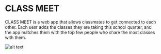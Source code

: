 # CLASS MEET

CLASS MEET is a web app that allows classmates to get connected to each other. Each uesr adds the classes they are taking this school quarter, and the app matches them with the top few people who share the most classes with them.


![alt text](https://github.com/Fe-Zhang/Classmeet.git/welcome.png)

